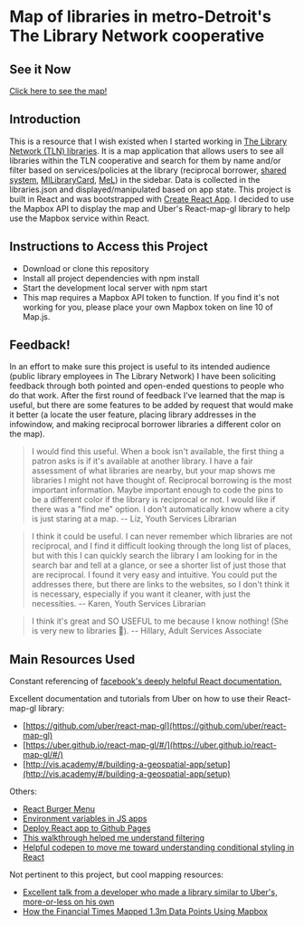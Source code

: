 # Map of libraries in metro-Detroit's The Library Network cooperative

## See it Now

[Click here to see the map!](https://stevenremenapp.github.io/tlnmap/)

## Introduction

This is a resource that I wish existed when I started working in [The Library Network (TLN) libraries](https://tln.lib.mi.us/md/). It is a map application that allows users to see all libraries within the TLN cooperative and search for them by name and/or filter based on services/policies at the library (reciprocal borrower, [shared system](https://catalog.tln.lib.mi.us), [MILibraryCard](http://www.milibrarycard.org/partcipating.html), [MeL](https://mel.org)) in the sidebar. Data is collected in the libraries.json and displayed/manipulated based on app state. This project is built in React and was bootstrapped with [Create React App](https://github.com/facebook/create-react-app). I decided to use the Mapbox API to display the map and Uber's React-map-gl library to help use the Mapbox service within React.

## Instructions to Access this Project

- Download or clone this repository
- Install all project dependencies with npm install
- Start the development local server with npm start
- This map requires a Mapbox API token to function. If you find it's not working for you, please place your own Mapbox token on line 10 of Map.js.

## Feedback!

In an effort to make sure this project is useful to its intended audience (public library employees in The Library Network) I have been soliciting feedback through both pointed and open-ended questions to people who do that work. After the first round of feedback I've learned that the map is useful, but there are some features to be added by request that would make it better (a locate the user feature, placing library addresses in the infowindow, and making reciprocal borrower libraries a different color on the map).

> I would find this useful. When a book isn't available, the first thing a patron asks is if it's available at another library. I have a fair assessment of what libraries are nearby, but your map shows me libraries I might not have thought of. Reciprocal borrowing is the most important information. Maybe important enough to code the pins to be a different color if the library is reciprocal or not. I would like if there was a "find me" option. I don't automatically know where a city is just staring at a map.
-- Liz, Youth Services Librarian

> I think it could be useful. I can never remember which libraries are not reciprocal, and I find it difficult looking through the long list of places, but with this I can quickly search the library I am looking for in the search bar and tell at a glance, or see a shorter list of just those that are reciprocal. I found it very easy and intuitive. You could put the addresses there, but there are links to the websites, so I don't think it is necessary, especially if you want it cleaner, with just the necessities.
-- Karen, Youth Services Librarian

> I think it's great and SO USEFUL to me because I know nothing! (She is very new to libraries 🙂).
-- Hillary, Adult Services Associate

## Main Resources Used

Constant referencing of [facebook's deeply helpful React documentation.](https://reactjs.org/docs/getting-started.html)

Excellent documentation and tutorials from Uber on how to use their React-map-gl library:

- [https://github.com/uber/react-map-gl](https://github.com/uber/react-map-gl)
- [https://uber.github.io/react-map-gl/#/](https://uber.github.io/react-map-gl/#/)
- [http://vis.academy/#/building-a-geospatial-app/setup](http://vis.academy/#/building-a-geospatial-app/setup)

Others:

- [React Burger Menu](https://github.com/negomi/react-burger-menu)
- [Environment variables in JS apps](https://dev.to/deammer/loading-environment-variables-in-js-apps-1p7p)
- [Deploy React app to Github Pages](https://medium.freecodecamp.org/surge-vs-github-pages-deploying-a-create-react-app-project-c0ecbf317089)
- [This walkthrough helped me understand filtering](https://github.com/thefinitemonkey/fend-maps-walkthrough)
- [Helpful codepen to move me toward understanding conditional styling in React](https://codepen.io/tylermadison/pen/NqaBxy?editors=1010)

Not pertinent to this project, but cool mapping resources:

- [Excellent talk from a developer who made a library similar to Uber's, more-or-less on his own](https://pusher.com/sessions/meetup/the-js-roundabout/webgl-map-with-mapbox-and-react)
- [How the Financial Times Mapped 1.3m Data Points Using Mapbox](https://source.opennews.org/articles/how-we-made-our-broadband-map-using-mapbox/)


